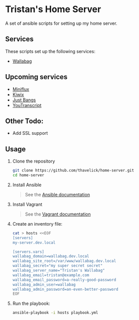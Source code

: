 # Tristan's Home Server

A set of ansible scripts for setting up my home server.

## Services
These scripts set up the following services:
* [Wallabag](https://wallabag.org)

## Upcoming services
* [Miniflux](https://miniflux.net)
* [Kiwix](https://kiwix.org)
* [Just Bangs](https://github.com/thavelick/just-bangs)
* [YouTranscript](https://github.com/thavelick/youtranscript)

## Other Todo:
* Add SSL support

## Usage

1. Clone the repository
    ```bash
    git clone https://github.com/thavelick/home-server.git
    cd home-server
    ```
2. Install Ansible
    > See the [Ansible documentation](https://docs.ansible.com/ansible/latest/intro_installation.html)
3. Install Vagrant
    > See the [Vagrant documentation](https://www.vagrantup.com/docs/installation)
4. Create an inventory file:
    ```bash
    cat > hosts <<EOF
    [servers]
    my-server.dev.local

    [servers.vars]
    wallabag_domain=wallabag.dev.local
    wallabag_site_root=/var/www/wallabag.dev.local
    wallabag_secret="my super secret secret"
    wallabag_server_name="Tristan's Wallabag"
    wallabag_email=tristan@example.com
    wallabag_email_password=a-really-good-password
    wallabag_admin_user=wallabag
    wallabag_admin_password=an-even-better-password
    EOF
    ```
5. Run the playbook:
    ```bash
    ansible-playbook -i hosts playbook.yml
    ```
